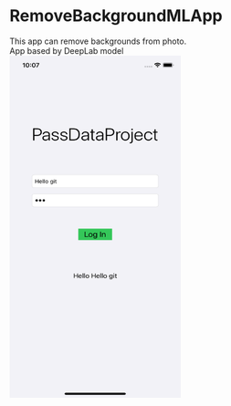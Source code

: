 # RemoveBackgroundMLApp
This app can remove backgrounds from photo.\
App based by DeepLab model\
<img src="https://github.com/zappGit/PassData/blob/main/passData1.png?raw=true" width="300" height="600">
